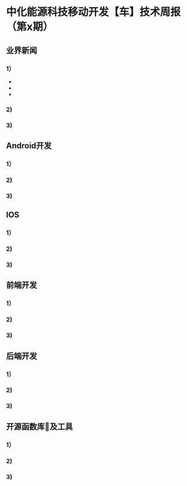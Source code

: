 # 中化能源科技移动开发【车】技术周报（第x期）
## 业界新闻
### 1）
- 
-
-

### 2)
### 3) 
## Android开发
### 1）
### 2)
### 3) 
## IOS
### 1）
### 2)
### 3) 
## 前端开发
### 1）
### 2)
### 3) 
## 后端开发
### 1）
### 2)
### 3) 
## 开源函数库及工具
### 1）
### 2)
### 3) 

